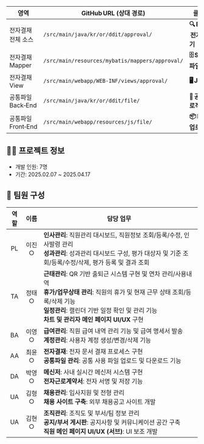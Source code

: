 | 영역             | GitHub URL (상대 경로)                              | 클릭 유도 문구                     |
| -------------- | ----------------------------------------------- | ---------------------------- |
| 전자결재 전체 소스     | `/src/main/java/kr/or/ddit/approval/`           | **🔍 Back‑End – 전자결재 코드 보기** |
| 전자결재 Mapper    | `/src/main/resources/mybatis/mappers/approval/` | **🗄 SQL / Mapper 파일**       |
| 전자결재 View      | `/src/main/webapp/WEB-INF/views/approval/`      | **🖥 JSP 화면 구성**             |
| 공통파일 Back‑End  | `/src/main/java/kr/or/ddit/file/`               | **📂 공통파일 관리 로직**            |
| 공통파일 Front‑End | `/src/main/webapp/resources/js/file/`           | **📦 Drag‑Drop 업로드 JS**      |


## 👨‍💻 프로젝트 정보
- 개발 인원: 7명
- 기간: 2025.02.07 ~ 2025.04.17

## 👥 팀원 구성

| 역할 | 이름   | 담당 업무 |
|:----:|:------:|-----------|
| PL   | 이진○ | **인사관리**: 직원관리 대시보드, 직원정보 조회/등록/수정, 인사발령 관리<br>**성과관리**: 성과관리 대시보드 구성, 평가 대상자 및 기준 조회/등록/수정/삭제, 평가 등록 및 결과 조회 |
| TA   | 정태○ | **근태관리**: QR 기반 출퇴근 시스템 구현 및 연차 관리/사용내역 <br>**휴가/업무상태 관리**: 직원의 휴가 및 현재 근무 상태 조회/등록/삭제 기능<br>**일정관리**: 캘린더 기반 일정 확인 및 관리 기능<br>**차트 및 관리자 메인 페이지 UI/UX** 구현 |
| BA   | 이영○ | **급여관리**: 직원 급여 내역 관리 기능 및 급여 명세서 발송 <br>**계정관리**: 사용자 계정 생성/변경/삭제 기능 |
| AA   | 최윤○ | **전자결재**: 전자 문서 결재 프로세스 구현<br>**공통파일 관리**: 공통 사용 파일 업로드 및 다운로드 기능 |
| DA   | 박영○ | **메신저**: 사내 실시간 메신저 시스템 구현<br>**전자근로계약서**: 전자 서명 및 저장 기능 |
| UA   | 김형○ | **채용관리**: 입사지원 및 전형 관리<br>**채용 사이트 구축**: 외부 채용공고 사이트 개발 |
| UA   | 김현○ | **조직관리**: 조직도 및 부서/팀 정보 관리<br>**공지/부서 게시판**: 공지사항 및 커뮤니케이션 공간 구축<br>**직원 메인 페이지 UI/UX (서브)**: UI 보조 개발 |
